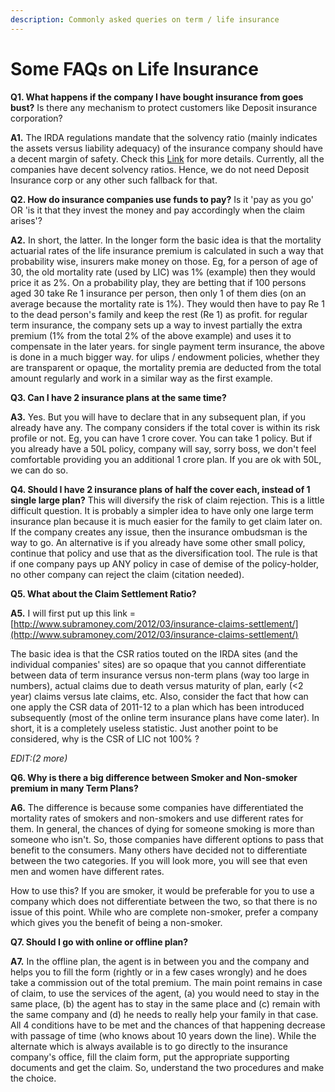 ```yaml
---
description: Commonly asked queries on term / life insurance
---
```


# Some FAQs on Life Insurance

**Q1. What happens if the company I have bought insurance from goes bust?** Is there any mechanism to protect customers like Deposit insurance corporation?

**A1.** The IRDA regulations mandate that the solvency ratio \(mainly indicates the assets versus liability adequacy\) of the insurance company should have a decent margin of safety. Check this [Link](http://www.indianexpress.com/news/insurance-the-risk-factor/1071108/0) for more details. Currently, all the companies have decent solvency ratios. Hence, we do not need Deposit Insurance corp or any other such fallback for that.

**Q2. How do insurance companies use funds to pay?** Is it 'pay as you go' OR 'is it that they invest the money and pay accordingly when the claim arises'?

**A2.** In short, the latter. In the longer form the basic idea is that the mortality actuarial rates of the life insurance premium is calculated in such a way that probability wise, insurers make money on those. Eg, for a person of age of 30, the old mortality rate \(used by LIC\) was 1% \(example\) then they would price it as 2%. On a probability play, they are betting that if 100 persons aged 30 take Re 1 insurance per person, then only 1 of them dies \(on an average because the mortality rate is 1%\). They would then have to pay Re 1 to the dead person's family and keep the rest \(Re 1\) as profit. for regular term insurance, the company sets up a way to invest partially the extra premium \(1% from the total 2% of the above example\) and uses it to compensate in the later years. for single payment term insurance, the above is done in a much bigger way. for ulips / endowment policies, whether they are transparent or opaque, the mortality premia are deducted from the total amount regularly and work in a similar way as the first example.

**Q3. Can I have 2 insurance plans at the same time?**

**A3.** Yes. But you will have to declare that in any subsequent plan, if you already have any. The company considers if the total cover is within its risk profile or not. Eg, you can have 1 crore cover. You can take 1 policy. But if you already have a 50L policy, company will say, sorry boss, we don't feel comfortable providing you an additional 1 crore plan. If you are ok with 50L, we can do so.

**Q4. Should I have 2 insurance plans of half the cover each, instead of 1 single large plan?** This will diversify the risk of claim rejection. This is a little difficult question. It is probably a simpler idea to have only one large term insurance plan because it is much easier for the family to get claim later on. If the company creates any issue, then the insurance ombudsman is the way to go. An alternative is if you already have some other small policy, continue that policy and use that as the diversification tool. The rule is that if one company pays up ANY policy in case of demise of the policy-holder, no other company can reject the claim \(citation needed\).

**Q5. What about the Claim Settlement Ratio?**

**A5.** I will first put up this link = [http://www.subramoney.com/2012/03/insurance-claims-settlement/](http://www.subramoney.com/2012/03/insurance-claims-settlement/)

The basic idea is that the CSR ratios touted on the IRDA sites \(and the individual companies' sites\) are so opaque that you cannot differentiate between data of term insurance versus non-term plans \(way too large in numbers\), actual claims due to death versus maturity of plan, early \(&lt;2 year\) claims versus late claims, etc. Also, consider the fact that how can one apply the CSR data of 2011-12 to a plan which has been introduced subsequently \(most of the online term insurance plans have come later\). In short, it is a completely useless statistic. Just another point to be considered, why is the CSR of LIC not 100% ?

_EDIT:\(2 more\)_

**Q6. Why is there a big difference between Smoker and Non-smoker premium in many Term Plans?**

**A6.** The difference is because some companies have differentiated the mortality rates of smokers and non-smokers and use different rates for them. In general, the chances of dying for someone smoking is more than someone who isn't. So, those companies have different options to pass that benefit to the consumers. Many others have decided not to differentiate between the two categories. If you will look more, you will see that even men and women have different rates.

How to use this? If you are smoker, it would be preferable for you to use a company which does not differentiate between the two, so that there is no issue of this point. While who are complete non-smoker, prefer a company which gives you the benefit of being a non-smoker.

**Q7. Should I go with online or offline plan?**

**A7.** In the offline plan, the agent is in between you and the company and helps you to fill the form \(rightly or in a few cases wrongly\) and he does take a commission out of the total premium. The main point remains in case of claim, to use the services of the agent, \(a\) you would need to stay in the same place, \(b\) the agent has to stay in the same place and \(c\) remain with the same company and \(d\) he needs to really help your family in that case. All 4 conditions have to be met and the chances of that happening decrease with passage of time \(who knows about 10 years down the line\). While the alternate which is always available is to go directly to the insurance company's office, fill the claim form, put the appropriate supporting documents and get the claim. So, understand the two procedures and make the choice.

